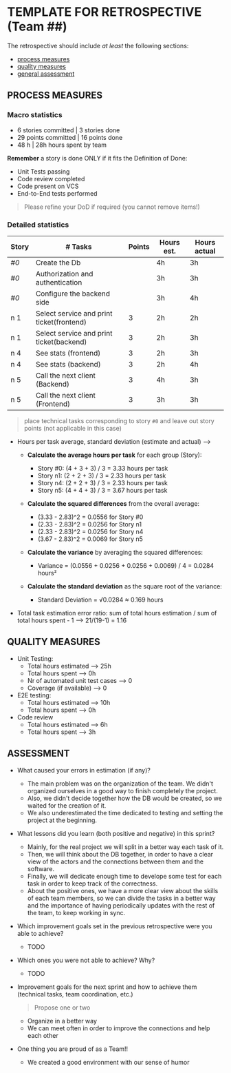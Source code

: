 TEMPLATE FOR RETROSPECTIVE (Team ##)
=====================================

The retrospective should include _at least_ the following
sections:

- [process measures](#process-measures)
- [quality measures](#quality-measures)
- [general assessment](#assessment)

## PROCESS MEASURES 

### Macro statistics

- 6 stories committed | 3 stories done
- 29 points committed | 16 points done
- 48 h | 28h hours spent by team

**Remember** a story is done ONLY if it fits the Definition of Done:
 
- Unit Tests passing
- Code review completed
- Code present on VCS
- End-to-End tests performed

> Please refine your DoD if required (you cannot remove items!) 

### Detailed statistics

| Story  | # Tasks | Points | Hours est. | Hours actual |
|--------|---------|--------|------------|--------------|
| _#0_   | Create the Db     |       |  4h          |  3h            |
| _#0_   | Authorization and authentication     |      |   3h          |  3h            |
| _#0_   | Configure the backend side     |       |  3h          |  4h           | 
| n 1     | Select service and print ticket(frontend)         |  3      | 2h           |    2h          |
| n 1     | Select service and print ticket(backend)         |  3      | 2h           |      3h       |
| n 4     | See stats (frontend)         |  3      | 2h           |      3h        |
| n 4     | See stats (backend)         |  3      | 2h           |        4h      |
| n 5     | Call the next client (Backend)         |  3      | 4h           |        3h      |
| n 5     | Call the next client (Frontend)         |  3      | 3h           |        3h      |

   
> place technical tasks corresponding to story `#0` and leave out story points (not applicable in this case)

- Hours per task average, standard deviation (estimate and actual) --> 
  - **Calculate the average hours per task** for each group (Story):
     - Story #0: (4 + 3 + 3) / 3 = 3.33 hours per task
     - Story n1: (2 + 2 + 3) / 3 = 2.33 hours per task
     - Story n4: (2 + 2 + 3) / 3 = 2.33 hours per task
     - Story n5: (4 + 4 + 3) / 3 = 3.67 hours per task

  - **Calculate the squared differences** from the overall average:
     - (3.33 - 2.83)^2 = 0.0556 for Story #0
     - (2.33 - 2.83)^2 = 0.0256 for Story n1
     - (2.33 - 2.83)^2 = 0.0256 for Story n4
     - (3.67 - 2.83)^2 = 0.0069 for Story n5

  - **Calculate the variance** by averaging the squared differences:

    - Variance = (0.0556 + 0.0256 + 0.0256 + 0.0069) / 4 = 0.0284 hours²

  - **Calculate the standard deviation** as the square root of the variance:

    - Standard Deviation = √0.0284 ≈ 0.169 hours
  
- Total task estimation error ratio: sum of total hours estimation / sum of total hours spent - 1 --> 21/(19-1) = 1.16

  
## QUALITY MEASURES 

- Unit Testing:
  - Total hours estimated --> 25h
  - Total hours spent --> 0h
  - Nr of automated unit test cases --> 0
  - Coverage (if available) --> 0
- E2E testing:
  - Total hours estimated --> 10h
  - Total hours spent --> 0h
- Code review 
  - Total hours estimated --> 6h
  - Total hours spent --> 3h
  

## ASSESSMENT

- What caused your errors in estimation (if any)? 
  - The main problem was on the organization of the team. We didn't organized ourselves in a good way to finish completely the project. 
  - Also, we didn't decide together how the DB would be created, so we waited for the creation of it.
  - We also underestimated the time dedicated to testing and setting the project at the beginning.

- What lessons did you learn (both positive and negative) in this sprint?
  - Mainly, for the real project we will split in a better way each task of it.
  - Then, we will think about the DB together, in order to have a clear view of the actors and the connections between them and the software.
  - Finally, we will dedicate enough time to develope some test for each task in order to keep track of the correctness.
  - About the positive ones, we have a more clear view about the skills of each team members, so we can divide the tasks in a better way and the importance of having periodically updates with the rest of the team, to keep working in sync.

- Which improvement goals set in the previous retrospective were you able to achieve? 
  -  TODO
  
- Which ones you were not able to achieve? Why?
  - TODO

- Improvement goals for the next sprint and how to achieve them (technical tasks, team coordination, etc.)
  > Propose one or two
  - Organize in a better way
  - We can meet often in order to improve the connections and help each other

- One thing you are proud of as a Team!!
  - We created a good environment with our sense of humor